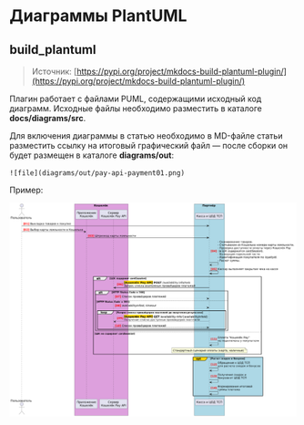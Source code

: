 # Диаграммы PlantUML

## build_plantuml

> Источник: [https://pypi.org/project/mkdocs-build-plantuml-plugin/](https://pypi.org/project/mkdocs-build-plantuml-plugin/) 

Плагин работает с файлами PUML, содержащими исходный код диаграмм. Исходные файлы необходимо разместить в каталоге **docs/diagrams/src**.

Для включения диаграммы в статью необходимо в MD-файле статьи разместить ссылку на итоговый графический файл — после сборки он будет размещен в каталоге **diagrams/out**:

```
![file](diagrams/out/pay-api-payment01.png)
```
Пример:

![file](diagrams/out/pay-api-payment01-ru.png)